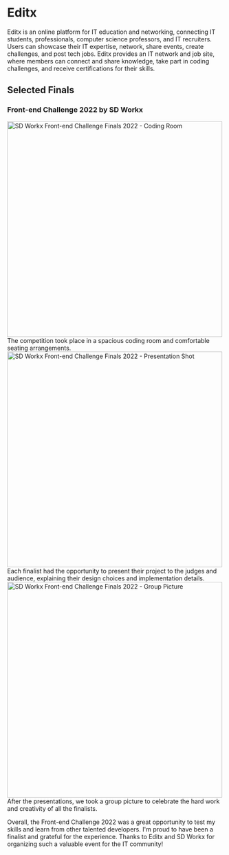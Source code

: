 # Editx

Editx is an online platform for IT education and networking, connecting IT students, professionals, computer science professors, and IT recruiters. Users can showcase their IT expertise, network, share events, create challenges, and post tech jobs. Editx provides an IT network and job site, where members can connect and share knowledge, take part in coding challenges, and receive certifications for their skills.

## Selected Finals

### Front-end Challenge 2022 by SD Workx

<img src="../../../dist/images/DSC08172.jpg" alt="SD Workx Front-end Challenge Finals 2022 - Coding Room" width="500" />
The competition took place in a spacious coding room and comfortable seating arrangements.

<img src="../../../dist/images/DSC08303.jpg" alt="SD Workx Front-end Challenge Finals 2022 - Presentation Shot" width="500" />
Each finalist had the opportunity to present their project to the judges and audience, explaining their design choices and implementation details.

<img src="../../../dist/images/DSC08431.jpg" alt="SD Workx Front-end Challenge Finals 2022 - Group Picture" width="500" />
After the presentations, we took a group picture to celebrate the hard work and creativity of all the finalists.

Overall, the Front-end Challenge 2022 was a great opportunity to test my skills and learn from other talented developers. I'm proud to have been a finalist and grateful for the experience. Thanks to Editx and SD Workx for organizing such a valuable event for the IT community!

